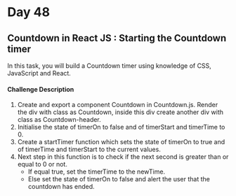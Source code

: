 # Day 48 

## Countdown in React JS : Starting the Countdown timer

In this task, you will build a Countdown timer using knowledge of CSS, JavaScript and React.


#### Challenge Description 
1. Create and export a component Countdown in Countdown.js. Render the div with class as Countdown, inside this div create another div with class as Countdown-header.
2. Initialise the state of timerOn to false and of timerStart and timerTime to 0.
3. Create a startTimer function which sets the state of timerOn to true and of timerTime and timerStart to the current values.
4. Next step in this function is to check if the next second is greater than or equal to 0 or not. 
    - If equal true, set the timerTime to the newTime.
    - Else set the state of timerOn to false and alert the user that the countdown has ended.